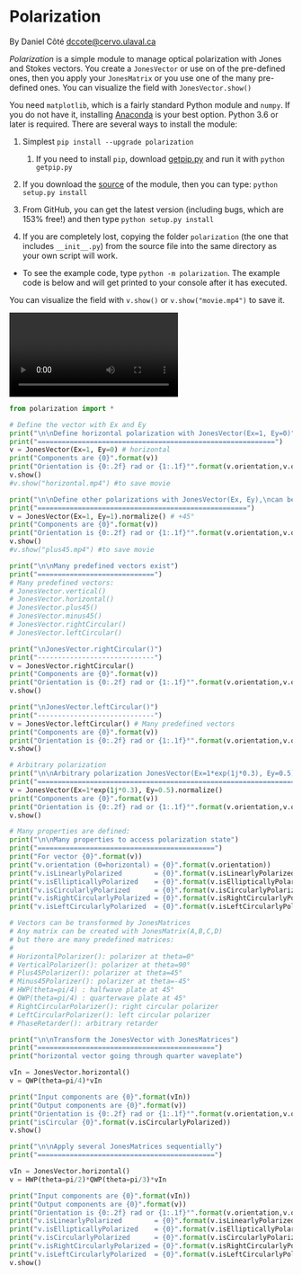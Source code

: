 # Polarization

By Daniel Côté dccote@cervo.ulaval.ca

*Polarization* is a simple module to manage optical polarization with Jones and Stokes vectors. You create a `JonesVector` or use on of the pre-defined ones, then you apply your  `JonesMatrix` or you use one of the many pre-defined ones. You can visualize the field with `JonesVector.show()`

You need `matplotlib`, which is a fairly standard Python module and `numpy`. If you do not have it, installing [Anaconda](https://www.anaconda.com/download/) is your best option. Python 3.6 or later is required. There are several ways to install the module:

1. Simplest `pip install --upgrade polarization`

   1. If you need to install `pip`, download [getpip.py](https://bootstrap.pypa.io/get-pip.py) and run it with `python getpip.py`

2. If you download the [source](https://github.com/DCC-Lab/Polarization/) of the module, then you can type: `python setup.py install`

3. From GitHub, you can get the latest version (including bugs, which are 153% free!) and then type `python setup.py install`

4. If you are completely lost, copying the folder `polarization` (the one that includes `__init__.py`) from the source file into the same directory as your own script will work.

* To see the example code, type `python -m polarization`. The example code is below and will get printed to your console after it has executed.

You can visualize the field with  `v.show()` or `v.show("movie.mp4")` to save it.

<video src="arbitrary.mp4"  loop=true></video>

```python
from polarization import *

# Define the vector with Ex and Ey
print("\n\nDefine horizontal polarization with JonesVector(Ex=1, Ey=0)")
print("===========================================================")
v = JonesVector(Ex=1, Ey=0) # horizontal
print("Components are {0}".format(v))
print("Orientation is {0:.2f} rad or {1:.1f}°".format(v.orientation,v.orientation*degPerRad))
v.show()
#v.show("horizontal.mp4") #to save movie

print("\n\nDefine other polarizations with JonesVector(Ex, Ey),\ncan be normalized with .normalize()")
print("====================================================")
v = JonesVector(Ex=1, Ey=1).normalize() # +45°
print("Components are {0}".format(v))
print("Orientation is {0:.2f} rad or {1:.1f}°".format(v.orientation,v.orientation*degPerRad))
v.show()
#v.show("plus45.mp4") #to save movie

print("\n\nMany predefined vectors exist")
print("=============================")
# Many predefined vectors:
# JonesVector.vertical()
# JonesVector.horizontal()
# JonesVector.plus45()
# JonesVector.minus45()
# JonesVector.rightCircular()
# JonesVector.leftCircular()

print("\nJonesVector.rightCircular()")
print("-----------------------------")
v = JonesVector.rightCircular() 
print("Components are {0}".format(v))
print("Orientation is {0:.2f} rad or {1:.1f}°".format(v.orientation,v.orientation*degPerRad))
v.show()

print("\nJonesVector.leftCircular()")
print("-----------------------------")
v = JonesVector.leftCircular() # Many predefined vectors
print("Components are {0}".format(v))
print("Orientation is {0:.2f} rad or {1:.1f}°".format(v.orientation,v.orientation*degPerRad))
v.show()

# Arbitrary polarization
print("\n\nArbitrary polarization JonesVector(Ex=1*exp(1j*0.3), Ey=0.5).normalize()")
print("========================================================================")
v = JonesVector(Ex=1*exp(1j*0.3), Ey=0.5).normalize()
print("Components are {0}".format(v))
print("Orientation is {0:.2f} rad or {1:.1f}°".format(v.orientation,v.orientation*degPerRad))
v.show()

# Many properties are defined:
print("\n\nMany properties to access polarization state")
print("============================================")
print("For vector {0}".format(v))
print("v.orientation (0=horizontal) = {0}".format(v.orientation))
print("v.isLinearlyPolarized        = {0}".format(v.isLinearlyPolarized))
print("v.isEllipticallyPolarized    = {0}".format(v.isEllipticallyPolarized))
print("v.isCircularlyPolarized      = {0}".format(v.isCircularlyPolarized))
print("v.isRightCircularlyPolarized = {0}".format(v.isRightCircularlyPolarized))
print("v.isLeftCircularlyPolarized  = {0}".format(v.isLeftCircularlyPolarized))

# Vectors can be transformed by JonesMatrices
# Any matrix can be created with JonesMatrix(A,B,C,D)
# but there are many predefined matrices:
#
# HorizontalPolarizer(): polarizer at theta=0°
# VerticalPolarizer(): polarizer at theta=90° 
# Plus45Polarizer(): polarizer at theta=45°
# Minus45Polarizer(): polarizer at theta=-45°
# HWP(theta=pi/4) : halfwave plate at 45°
# QWP(theta=pi/4) : quarterwave plate at 45° 
# RightCircularPolarizer(): right circular polarizer
# LeftCircularPolarizer(): left circular polarizer
# PhaseRetarder(): arbitrary retarder

print("\n\nTransform the JonesVector with JonesMatrices")
print("============================================")
print("horizontal vector going through quarter waveplate")

vIn = JonesVector.horizontal()
v = QWP(theta=pi/4)*vIn

print("Input components are {0}".format(vIn))
print("Output components are {0}".format(v))
print("Orientation is {0:.2f} rad or {1:.1f}°".format(v.orientation,v.orientation*degPerRad))
print("isCircular {0}".format(v.isCircularlyPolarized))
v.show()

print("\n\nApply several JonesMatrices sequentially")
print("============================================")

vIn = JonesVector.horizontal()
v = HWP(theta=pi/2)*QWP(theta=pi/3)*vIn

print("Input components are {0}".format(vIn))
print("Output components are {0}".format(v))
print("Orientation is {0:.2f} rad or {1:.1f}°".format(v.orientation,v.orientation*degPerRad))
print("v.isLinearlyPolarized        = {0}".format(v.isLinearlyPolarized))
print("v.isEllipticallyPolarized    = {0}".format(v.isEllipticallyPolarized))
print("v.isCircularlyPolarized      = {0}".format(v.isCircularlyPolarized))
print("v.isRightCircularlyPolarized = {0}".format(v.isRightCircularlyPolarized))
print("v.isLeftCircularlyPolarized  = {0}".format(v.isLeftCircularlyPolarized))
v.show()


```

